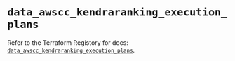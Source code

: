 # `data_awscc_kendraranking_execution_plans`

Refer to the Terraform Registory for docs: [`data_awscc_kendraranking_execution_plans`](https://registry.terraform.io/providers/hashicorp/awscc/0.70.0/docs/data-sources/kendraranking_execution_plans).
